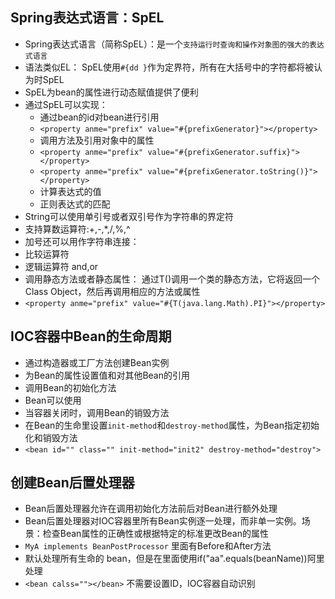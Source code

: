 ## Spring表达式语言：SpEL
* Spring表达式语言（简称SpEL）：是一个`支持运行时查询和操作对象图的强大的表达式语言`
* 语法类似EL： SpEL使用`#{dd }`作为定界符，所有在大括号中的字符都将被认为时SpEL
* SpEL为bean的属性进行动态赋值提供了便利
* 通过SpEL可以实现：
    * 通过bean的id对bean进行引用
    * `<property anme="prefix" value="#{prefixGenerator}"></property>`
    * 调用方法及引用对象中的属性
    * `<property anme="prefix" value="#{prefixGenerator.suffix}"></property>`
    * `<property anme="prefix" value="#{prefixGenerator.toString()}"></property>`
    * 计算表达式的值
    * 正则表达式的匹配
* String可以使用单引号或者双引号作为字符串的界定符
* 支持算数运算符:+,-,*,/,%,^
* 加号还可以用作字符串连接：
* 比较运算符
* 逻辑运算符 and,or
* 调用静态方法或者静态属性： 通过T()调用一个类的静态方法，它将返回一个Class Object，然后再调用相应的方法或属性
* `<property anme="prefix" value="#{T(java.lang.Math).PI}"></property>`

## IOC容器中Bean的生命周期
* 通过构造器或工厂方法创建Bean实例
* 为Bean的属性设置值和对其他Bean的引用
* 调用Bean的初始化方法
* Bean可以使用
* 当容器关闭时，调用Bean的销毁方法
* 在Bean的生命里设置`init-method`和`destroy-method`属性，为Bean指定初始化和销毁方法
* `<bean id="" class="" init-method="init2" destroy-method="destroy">`

## 创建Bean后置处理器
* Bean后置处理器允许在调用初始化方法前后对Bean进行额外处理
* Bean后置处理器对IOC容器里所有Bean实例逐一处理，而非单一实例。场景：检查Bean属性的正确性或根据特定的标准更改Bean的属性
* `MyA implements BeanPostProcessor` 里面有Before和After方法
* 默认处理所有生命的 bean，但是在里面使用if("aa".equals(beanName))阿里处理
* `<bean calss=""></bean>` 不需要设置ID，IOC容器自动识别